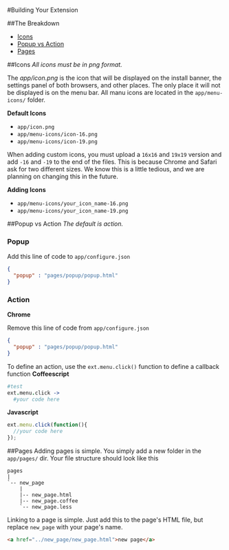 #Building Your Extension

##The Breakdown
* [Icons](documentation/expanding-your-extension#icons)
* [Popup vs Action](documentation/expanding-your-extension#popup-vs-action)
* [Pages](documentation/expanding-your-extension#pages)


##Icons
_All icons must be in png format._

The _app/icon.png_ is the icon that will be displayed on the install banner, the settings panel of both browsers, and other places.  The only place it will not be displayed is on the menu bar. All manu icons are located in the `app/menu-icons/` folder.

**Default Icons**
* `app/icon.png`
* `app/menu-icons/icon-16.png`
* `app/menu-icons/icon-19.png`

When adding custom icons, you must upload a `16x16` and `19x19` version and add `-16` and `-19` to the end of the files.  This is because Chrome and Safari ask for two different sizes.  We know this is a little tedious, and we are planning on changing this in the future.

**Adding Icons**
* `app/menu-icons/your_icon_name-16.png`
* `app/menu-icons/your_icon_name-19.png`


##Popup vs Action
_The default is action._

### Popup
Add this line of code to `app/configure.json`
```json
{
  "popup" : "pages/popup/popup.html"
}
```

### Action
**Chrome**

Remove this line of code from `app/configure.json`
```json
{
  "popup" : "pages/popup/popup.html"
}
```
To define an action, use the `ext.menu.click()` function to define a callback function
**Coffeescript**
```coffeescript
#test
ext.menu.click ->
  #your code here
```
**Javascript**
```javascript
ext.menu.click(function(){
  //your code here
});
```


##Pages
Adding pages is simple.  You simply add a new folder in the `app/pages/` dir. Your file structure should look like this
```
pages
|
`-- new_page
    |
    |-- new_page.html
    |-- new_page.coffee
    `-- new_page.less
```
Linking to a page is simple.  Just add this to the page's HTML file, but replace `new_page` with your page's name.
```html
<a href="../new_page/new_page.html">new page</a>
```
